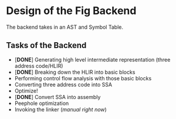 # Design of the Fig Backend
The backend takes in an AST and Symbol Table.

## Tasks of the Backend
 - [**DONE**] Generating high level intermediate representation (three address code/HLIR)
 - [**DONE**] Breaking down the HLIR into basic blocks
 - Performing control flow analysis with those basic blocks
 - Converting three address code into SSA
 - Optimize!
 - [**DONE**] Convert SSA into assembly
 - Peephole optimization
 - Invoking the linker (*manual right now*)

